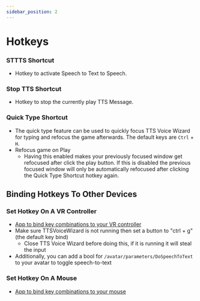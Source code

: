 ```yaml
---
sidebar_position: 2
---
```


# Hotkeys
### STTTS Shortcut
- Hotkey to activate Speech to Text to Speech.
### Stop TTS Shortcut
- Hotkey to stop the currently play TTS Message.
### Quick Type Shortcut
- The quick type feature can be used to quickly focus TTS Voice Wizard for typing and refocus the game afterwards. The default keys are ``Ctrl`` + ``H``.
- Refocus game on Play
    - Having this enabled makes your previously focused window get refocused after click the play button. If this is disabled the previous focused window will only be automatically refocused after clicking the Quick Type Shortcut hotkey again.


## Binding Hotkeys To Other Devices

### Set Hotkey On A VR Controller
- [App to bind key combinations to your VR controller](https://github.com/BOLL7708/OpenVR2Key) 
- Make sure TTSVoiceWizard is not running then set a button to "ctrl + g" (the default key bind) 
    - Close TTS Voice Wizard before doing this, if it is running it will steal the input
- Additionally, you can add a bool for ```/avatar/parameters/DoSpeechToText``` to your avatar to toggle speech-to-text

### Set Hotkey On A Mouse
- [App to bind key combinations to your mouse](https://www.youtube.com/watch?v=yAnf3rSjxVo)

